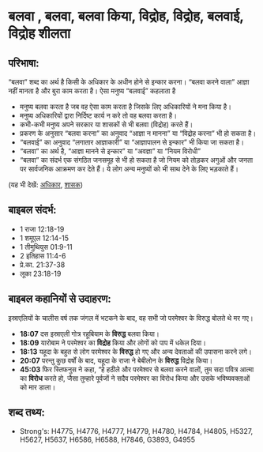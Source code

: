 # बलवा , बलवा, बलवा किया, विद्रोह, विद्रोह, बलवाई, विद्रोह शीलता #

## परिभाषा: ##

“बलवा” शब्द का अर्थ है किसी के अधिकार के अधीन होने से इन्कार करना। “बलवा करने वाला” आज्ञा नहीं मानता है और बुरा काम करता है। ऐसा मनुष्य “बलवाई” कहलाता है

* मनुष्य बलवा करता है जब वह ऐसा काम करता है जिसके लिए अधिकारियों ने मना किया है।
* मनुष्य अधिकारियों द्वारा निर्दिष्ट कार्य न करे तो वह बलवा करता है।
* कभी-कभी मनुष्य अपने सरकार या शासकों से भी बलवा (विद्रोह) करते हैं।
* प्रकरण के अनुसार “बलवा करना” का अनुवाद “आज्ञा न मानना” या “विद्रोह करना” भी हो सकता है।
* “बलवाई” का अनुवाद “लगातार आज्ञाकारी” या “आज्ञापालन से इन्कार” भी किया जा सकता है।
* “बलवा” का अर्थ है, “आज्ञा मानने से इन्कार” या “अवज्ञा” या “नियम विरोधी”
* “बलवा” का संदर्भ एक संगठित जनसमूह से भी हो सकता है जो नियम को तोड़कर अगुओं और जनता पर सार्वजनिक आक्रमण कर देते हैं। ये लोग अन्य मनुष्यों को भी साथ देने के लिए भड़काते हैं।

(यह भी देखें: [अधिकार](../authority.md), [शासक](../governor.md))

## बाइबल संदर्भ: ##

* 1 राजा 12:18-19
* 1 शमूएल 12:14-15
* 1 तीमुथियुस 01:9-11
* 2 इतिहास 11:4-6
* प्रे.का. 21:37-38
* लूका 23:18-19

## बाइबल कहानियों से उदाहरण: ##

इस्राएलियों के चालीस वर्ष तक जंगल में भटकने के बाद, वह सभी जो परमेश्वर के विरुद्ध बोलते थे मर गए। 

* __18:07__ दस इस्राएली गोत्र रहूबियाम के __विरुद्ध__ बलवा किया। 
* __18:09__ यारोबाम ने परमेश्वर का __विद्रोह__ किया और लोगों को पाप में धकेल दिया। 
* __18:13__ यहूदा के बहुत से लोग परमेश्वर के __विरुद्ध__ हो गए और अन्य देवताओं की उपासना करने लगे। 
* __20:07__ परन्तु कुछ वर्षों के बाद, यहूदा के राजा ने बेबीलोन के __विरुद्ध__ विद्रोह किया। 
* __45:03__ फिर स्तिफनुस ने कहा, “हे हठीले और परमेश्वर से बलवा करने वालों, तुम सदा पवित्र आत्मा का __विरोध__ करते हो, जैसा तुम्हारे पूर्वजों ने सदैव परमेश्वर का विरोध किया और उसके भविष्यवक्ताओं को मार डाला।

## शब्द तथ्य: ##

* Strong's: H4775, H4776, H4777, H4779, H4780, H4784, H4805, H5327, H5627, H5637, H6586, H6588, H7846, G3893, G4955
